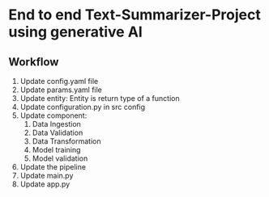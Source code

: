 # End to end Text-Summarizer-Project using generative AI 

## Workflow 

1. Update config.yaml file
2. Update params.yaml file
3. Update entity: Entity is return type of a function
4. Update configuration.py in src config 
5. Update component:
   1. Data Ingestion
   2. Data Validation
   3. Data Transformation
   4. Model training
   5. Model validation
6. Update the pipeline
7. Update main.py
8. Update app.py